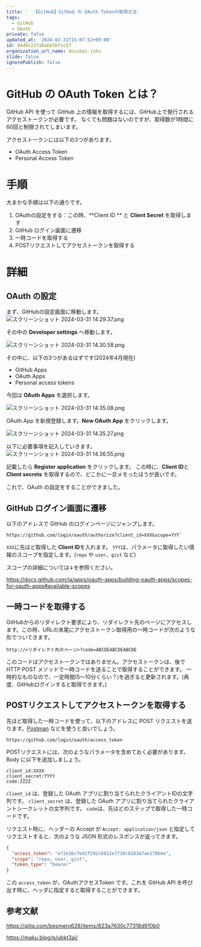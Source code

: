 ```yaml
---
title: '  【GitHub】GitHub の OAuth Tokenの取得方法'
tags:
  - GitHub
  - OAuth
private: false
updated_at: '2024-03-31T15:07:52+09:00'
id: 94d6c227a0abb5bfcc57
organization_url_name: dosukoi-juku
slide: false
ignorePublish: false
---
```

# GitHub の OAuth Token とは？
GitHub API を使って GitHub 上の情報を取得するには、GitHub上で発行されるアクセストークンが必要です。
なくても問題はないのですが、取得数が1時間に60回と制限されてしまいます。

アクセストークンには以下の3つがあります。
- OAuth Access Token
- Personal Access Token

# 手順
大まかな手順は以下の通りです。
1. OAuthの設定をする：この時、**Client ID ** と **Client Secret** を取得します
1. GitHub ログイン画面に遷移
1. 一時コードを取得する
1. POSTリクエストしてアクセストークンを取得する


# 詳細
## OAuth の設定
まず、GitHubの設定画面に移動します。
![スクリーンショット 2024-03-31 14.29.37.png](https://qiita-image-store.s3.ap-northeast-1.amazonaws.com/0/707293/a262ebff-eb4f-e1f8-cf47-93985056d777.png)

その中の **Developer settings** へ移動します。

![スクリーンショット 2024-03-31 14.30.58.png](https://qiita-image-store.s3.ap-northeast-1.amazonaws.com/0/707293/0ce3fe6e-7008-cf77-075f-669aacfcd657.png)

その中に、以下の3つがあるはずです(2024年4月現在)
- GitHub Apps
- OAuth Apps
- Personal access tokens

今回は **OAuth Apps** を選択します。

![スクリーンショット 2024-03-31 14.35.08.png](https://qiita-image-store.s3.ap-northeast-1.amazonaws.com/0/707293/95d01cac-5ed2-f034-33aa-bd225e04b4c8.png)

OAuth App を新規登録します。**New OAuth App** をクリックします。

![スクリーンショット 2024-03-31 14.35.27.png](https://qiita-image-store.s3.ap-northeast-1.amazonaws.com/0/707293/00218e00-5b27-c06f-d116-2d22679dfbf8.png)

以下に必要事項を記入していきます。
![スクリーンショット 2024-03-31 14.36.55.png](https://qiita-image-store.s3.ap-northeast-1.amazonaws.com/0/707293/2afb3fb0-f8d3-4e0c-02e3-0c39cc9b61fe.png)

記載したら **Register application** をクリックします。
この時に、**Client ID**と**Client secrets** を取得するので、どこかに一旦メモったほうが良いです。

これで、OAuth の設定をすることができました。

## GitHub ログイン画面に遷移
以下のアドレスで GitHub のログインページにジャンプします。

```url
https://github.com/login/oauth/authorize?client_id=XXX&scope=YYY`
```
`XXX`に先ほど取得した **Client ID**を入れます。
`YYY`は、パラメータに取得したい情報のスコープを指定します。(`repo` や `user`、`gist` など)

スコープの詳細については↓を参照ください。

https://docs.github.com/ja/apps/oauth-apps/building-oauth-apps/scopes-for-oauth-apps#available-scopes

## 一時コードを取得する
GitHubからのリダイレクト要求により、リダイレクト先のページにアクセスします。この時、URLの末尾にアクセストークン取得用の一時コードが次のような形でついてきます。

```
http://<リダイレクト先のページ>?code=ABCDEABCDEABCDE
```

このコードはアクセストークンではありません。アクセストークンは、後でHTTP POST メソッドで一時コードを送ることで取得することができます。
一時的なものなので、一定時間(5〜10分くらい？)を過ぎると更新されます。(再度、GitHubログインすると取得できます。)

## POSTリクエストしてアクセストークンを取得する
先ほど取得した一時コードを使って、以下のアドレスに POST リクエストを送ります。[Postman](https://www.postman.com) などを使うと良いでしょう。

```
https://github.com/login/oauth/access_token
```

POSTリクエストには、次のようなパラメータを含めておく必要があります。Body に以下を追加しましょう。

```
client_id:XXXX
client_secret:YYYY
code:ZZZZ
```

`client_id` は、登録した OAuth アプリに割り当てられたクライアントIDの文字列です。
`client_secret` は、登録した OAuth アプリに割り当てられたクライアントシークレットの文字列です。
`code`は、先ほどのステップで取得した一時コードです。

リクエスト時に、ヘッダーの Accept が `Accept: application/json` と指定してリクエストすると、次のような JSON 形式のレスポンスが返ってきます。

```json
{
  "access_token": "e72e16c7e42f292c6912e7710c838347ae178b4a",
  "scope": "repo, user, gist",
  "token_type": "bearer"
}
```

この `access_token` が、OAuthアクセスToken です。これを GitHub API を呼び出す時に、ヘッダに指定すると取得することができます。


## 参考文献
https://qiita.com/besmero628/items/823a7630c77318d910b0

https://maku.blog/p/ubkt3ai/

